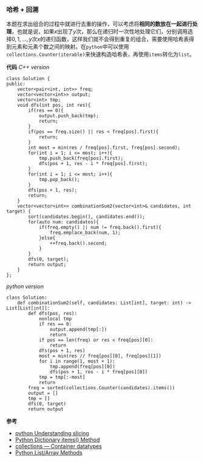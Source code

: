 ### 哈希 + 回溯
本题在求出组合的过程中就进行去重的操作，可以考虑将**相同的数放在一起进行处理**，也就是说，如果$x$出现了$y$次，那么在递归时一次性地处理它们，分别调用选择$0,1,...,y$次$x$的递归函数，这样我们就不会得到重复的组合，需要使用哈希表得到元素和元素个数之间的映射。在`python`中可以使用`collections.Counter(iterable)`来快速构造哈希表，再使用`items`转化为`list`。

**代码**
*C++ version*
```
class Solution {
public:
    vector<pair<int, int>> freq;
    vector<vector<int>> output;
    vector<int> tmp;
    void dfs(int pos, int res){
        if(res == 0){
            output.push_back(tmp);
            return;
        }
        if(pos == freq.size() || res < freq[pos].first){
            return;
        }
        int most = min(res / freq[pos].first, freq[pos].second);
        for(int i = 1; i <= most; i++){
            tmp.push_back(freq[pos].first);
            dfs(pos + 1, res - i * freq[pos].first);
        }
        for(int i = 1; i <= most; i++){
            tmp.pop_back();
        }
        dfs(pos + 1, res);
        return;
    }
    vector<vector<int>> combinationSum2(vector<int>& candidates, int target) {
        sort(candidates.begin(), candidates.end());
        for(auto num: candidates){
            if(freq.empty() || num != freq.back().first){
                freq.emplace_back(num, 1);
            }else{
                ++freq.back().second;
            }
        }
        dfs(0, target);
        return output;
    }
};
```

*python version*
```
class Solution:
    def combinationSum2(self, candidates: List[int], target: int) -> List[List[int]]:
        def dfs(pos, res):
            nonlocal tmp
            if res == 0:
                output.append(tmp[:])
                return
            if pos == len(freq) or res < freq[pos][0]:
                return
            dfs(pos + 1, res)
            most = min(res // freq[pos][0], freq[pos][1])
            for i in range(1, most + 1):
                tmp.append(freq[pos][0])
                dfs(pos + 1, res - i * freq[pos][0])
            tmp = tmp[:-most]
            return
        freq = sorted(collections.Counter(candidates).items())
        output = []
        tmp = []
        dfs(0, target)
        return output

```

**参考**
- [python Understanding slicing](https://stackoverflow.com/questions/509211/understanding-slicing)
- [Python Dictionary items() Method](https://www.w3schools.com/python/ref_dictionary_items.asp)
- [collections — Container datatypes](https://docs.python.org/3/library/collections.html)
- [Python List/Array Methods](https://www.w3schools.com/python/python_ref_list.asp)